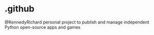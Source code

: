 # .github
@KennedyRichard personal project to publish and manage independent Python open-source apps and games
